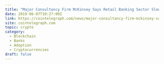 ```yaml
---
title: "Major Consultancy Firm McKinsey Says Retail Banking Sector Slow to Adopt Blockchain"
date: 2019-06-07T10:27:00Z
link: https://cointelegraph.com/news/major-consultancy-firm-mckinsey-says-retail-banking-sector-slow-to-adopt-blockchain?utm_medium=RSS&utm_source=hune
site: cointelegraph.com
topic: crypto
category:
  - Blockchain
  - Banks
  - Adoption
  - Cryptocurrencies
draft: false
---
```

